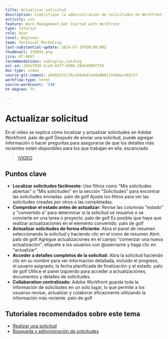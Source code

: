 ```yaml
---
title: Actualizar solicitud
description: Simplifique la administración de solicitudes en Workfront utilizando filtros para localizar solicitudes, actualizando de forma eficaz el estado y los detalles, accediendo a la información completa y fomentando la colaboración centralizada para lograr flujos de trabajo optimizados.
activity: use
feature: Work Management,Get Started with Workfront
type: Tutorial
role: User
level: Beginner
team: Technical Marketing
last-substantial-update: 2024-07-10T00:00:00Z
thumbnail: 336091.png
jira: KT-8807
recommendations: noDisplay,catalog
exl-id: 2b5ef930-5ce9-43f7-b98b-19bb48907759
doc-type: video
source-git-commit: e848d231176ca58a645a4da000137e68ac492c57
workflow-type: tm+mt
source-wordcount: '248'
ht-degree: 7%

---
```


# Actualizar solicitud

En el vídeo se explica cómo localizar y actualizar solicitudes en Adobe Workfront. palo de golf Después de enviar una solicitud, puede agregar información o hacer preguntas para asegurarse de que los detalles más recientes estén disponibles para los que trabajan en ella. escanciado

>[!VIDEO](https://video.tv.adobe.com/v/3422297/?quality=12&learn=on&enablevpops&captions=spa)

## Puntos clave

* **Localizar solicitudes fácilmente:** Use filtros como &quot;Mis solicitudes abiertas&quot; o &quot;Mis solicitudes&quot; en la sección &quot;Solicitudes&quot; para encontrar las solicitudes enviadas. palo de golf Ajuste los filtros para ver las solicitudes creadas por otros o las completadas.
* **Comprobar el estado antes de actualizar:** Revise las columnas &quot;estado&quot; y &quot;convertido a&quot; para determinar si la solicitud se resuelve o se convierte en una tarea o proyecto. palo de golf Es posible que haya que realizar actualizaciones en el elemento convertido. palo de golf
* **Actualizar solicitudes de forma eficiente:** Abra el panel de resumen seleccionando la solicitud y haciendo clic en el icono de resumen Abrir. palo de golf Agregue actualizaciones en el campo &quot;comenzar una nueva actualización&quot;, etiquete a los usuarios con @username y haga clic en &quot;actualizar&quot;.
* **Acceder a detalles completos de la solicitud:** Abra la solicitud haciendo clic en su nombre para ver información detallada, incluido el progreso, el usuario asignado, la fecha planificada de finalización y el estado. palo de golf Utilice el panel izquierdo para acceder a actualizaciones, documentos y detalles de solicitudes.
* **Collaboration centralizado:** Adobe Workfront guarda toda la información de solicitudes en un solo lugar, lo que permite a los usuarios revisar, actualizar y colaborar eficazmente utilizando la información más reciente. palo de golf


## Tutoriales recomendados sobre este tema

* [Realizar una solicitud](/help/manage-work/issues-requests/make-a-request.md)
* [Búsqueda y administración de solicitudes](/help/manage-work/issues-requests/find-requests.md)
